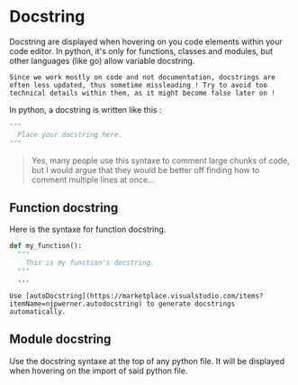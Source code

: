 # Docstring

Docstring are displayed when hovering on you code elements within your code editor. In python, it's only for functions, classes and modules, but other languages (like go) allow variable docstring.

```{attention}
Since we work mostly on code and not documentation, docstrings are often less updated, thus sometime missleading ! Try to avoid too technical details within them, as it might become false later on !
```

In python, a docstring is written like this :

```python
"""
  Place your docstring here.
"""
```

> Yes, many people use this syntaxe to comment large chunks of code, but I would argue that they would be better off finding how to comment multiple lines at once...

## Function docstring

Here is the syntaxe for function docstring.

```python
def my_function():
  """
    This is my function's docstring.
  """
  ...
```

```{admonition} Tip !
Use [autoDocstring](https://marketplace.visualstudio.com/items?itemName=njpwerner.autodocstring) to generate docstrings automatically.
```

## Module docstring

Use the docstring syntaxe at the top of any python file. It will be displayed when hovering on the import of said python file.
